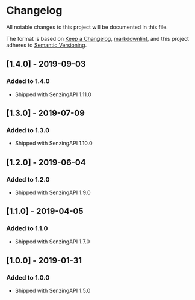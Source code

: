 # Changelog

All notable changes to this project will be documented in this file.

The format is based on [Keep a Changelog](https://keepachangelog.com/en/1.0.0/),
[markdownlint](https://dlaa.me/markdownlint/),
and this project adheres to [Semantic Versioning](https://semver.org/spec/v2.0.0.html).

## [1.4.0] - 2019-09-03

### Added to 1.4.0

- Shipped with SenzingAPI 1.11.0

## [1.3.0] - 2019-07-09

### Added to 1.3.0

- Shipped with SenzingAPI 1.10.0

## [1.2.0] - 2019-06-04

### Added to 1.2.0

- Shipped with SenzingAPI 1.9.0

## [1.1.0] - 2019-04-05

### Added to 1.1.0

- Shipped with SenzingAPI 1.7.0

## [1.0.0] - 2019-01-31

### Added to 1.0.0

- Shipped with SenzingAPI 1.5.0
